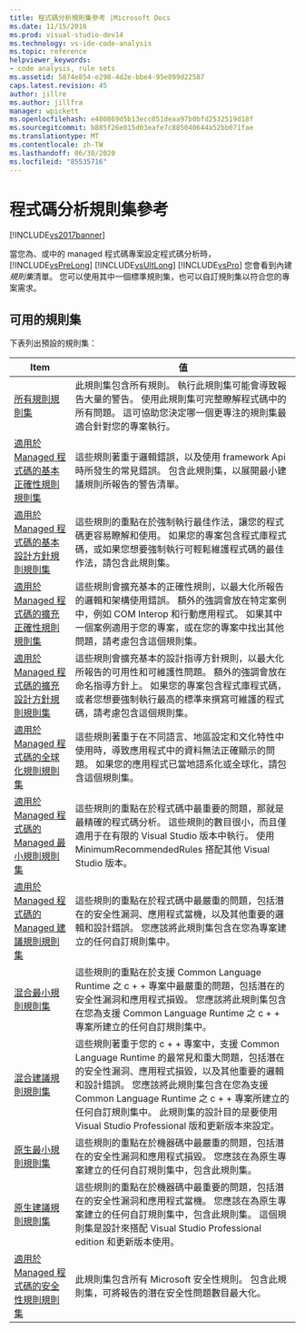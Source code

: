 ```yaml
---
title: 程式碼分析規則集參考 |Microsoft Docs
ms.date: 11/15/2016
ms.prod: visual-studio-dev14
ms.technology: vs-ide-code-analysis
ms.topic: reference
helpviewer_keywords:
- code analysis, rule sets
ms.assetid: 5874e854-e298-4d2e-bbe4-95e899d22587
caps.latest.revision: 45
author: jillre
ms.author: jillfra
manager: wpickett
ms.openlocfilehash: e480869d5b13ecc051deaa97b0bfd2532519d18f
ms.sourcegitcommit: b885f26e015d03eafe7c885040644a52bb071fae
ms.translationtype: MT
ms.contentlocale: zh-TW
ms.lasthandoff: 06/30/2020
ms.locfileid: "85535716"
---
```

# <a name="code-analysis-rule-set-reference"></a>程式碼分析規則集參考
[!INCLUDE[vs2017banner](../includes/vs2017banner.md)]

當您為、或中的 managed 程式碼專案設定程式碼分析時， [!INCLUDE[vsPreLong](../includes/vsprelong-md.md)] [!INCLUDE[vsUltLong](../includes/vsultlong-md.md)] [!INCLUDE[vsPro](../includes/vspro-md.md)] 您會看到內建*規則集*清單。 您可以使用其中一個標準規則集，也可以自訂規則集以符合您的專案需求。

## <a name="available-rule-sets"></a>可用的規則集
 下表列出預設的規則集：

|Item|值|
|-|-|
|[所有規則規則集](../code-quality/all-rules-rule-set.md)|此規則集包含所有規則。 執行此規則集可能會導致報告大量的警告。 使用此規則集可完整瞭解程式碼中的所有問題。 這可協助您決定哪一個更專注的規則集最適合針對您的專案執行。|
|[適用於 Managed 程式碼的基本正確性規則規則集](../code-quality/basic-correctness-rules-rule-set-for-managed-code.md)|這些規則著重于邏輯錯誤，以及使用 framework Api 時所發生的常見錯誤。 包含此規則集，以展開最小建議規則所報告的警告清單。|
|[適用於 Managed 程式碼的基本設計方針規則規則集](../code-quality/basic-design-guideline-rules-rule-set-for-managed-code.md)|這些規則的重點在於強制執行最佳作法，讓您的程式碼更容易瞭解和使用。 如果您的專案包含程式庫程式碼，或如果您想要強制執行可輕鬆維護程式碼的最佳作法，請包含此規則集。|
|[適用於 Managed 程式碼的擴充正確性規則規則集](../code-quality/extended-correctness-rules-rule-set-for-managed-code.md)|這些規則會擴充基本的正確性規則，以最大化所報告的邏輯和架構使用錯誤。 額外的強調會放在特定案例中，例如 COM Interop 和行動應用程式。 如果其中一個案例適用于您的專案，或在您的專案中找出其他問題，請考慮包含這個規則集。|
|[適用於 Managed 程式碼的擴充設計方針規則規則集](../code-quality/extended-design-guidelines-rules-rule-set-for-managed-code.md)|這些規則會擴充基本的設計指導方針規則，以最大化所報告的可用性和可維護性問題。 額外的強調會放在命名指導方針上。 如果您的專案包含程式庫程式碼，或者您想要強制執行最高的標準來撰寫可維護的程式碼，請考慮包含這個規則集。|
|[適用於 Managed 程式碼的全球化規則規則集](../code-quality/globalization-rules-rule-set-for-managed-code.md)|這些規則著重于在不同語言、地區設定和文化特性中使用時，導致應用程式中的資料無法正確顯示的問題。 如果您的應用程式已當地語系化或全球化，請包含這個規則集。|
|[適用於 Managed 程式碼的 Managed 最小規則規則集](../code-quality/managed-minimun-rules-rule-set-for-managed-code.md)|這些規則的重點在於程式碼中最重要的問題，那就是最精確的程式碼分析。  這些規則的數目很小，而且僅適用于在有限的 Visual Studio 版本中執行。  使用 MinimumRecommendedRules 搭配其他 Visual Studio 版本。|
|[適用於 Managed 程式碼的 Managed 建議規則規則集](../code-quality/managed-recommended-rules-rule-set-for-managed-code.md)|這些規則的重點在於程式碼中最嚴重的問題，包括潛在的安全性漏洞、應用程式當機，以及其他重要的邏輯和設計錯誤。 您應該將此規則集包含在您為專案建立的任何自訂規則集中。|
|[混合最小規則規則集](../code-quality/mixed-minimum-rules-rule-set.md)|這些規則的重點在於支援 Common Language Runtime 之 c + + 專案中最嚴重的問題，包括潛在的安全性漏洞和應用程式損毀。 您應該將此規則集包含在您為支援 Common Language Runtime 之 c + + 專案所建立的任何自訂規則集中。|
|[混合建議規則規則集](../code-quality/mixed-recommended-rules-rule-set.md)|這些規則著重于您的 c + + 專案中，支援 Common Language Runtime 的最常見和重大問題，包括潛在的安全性漏洞、應用程式損毀，以及其他重要的邏輯和設計錯誤。 您應該將此規則集包含在您為支援 Common Language Runtime 之 c + + 專案所建立的任何自訂規則集中。  此規則集的設計目的是要使用 Visual Studio Professional 版和更新版本來設定。|
|[原生最小規則規則集](../code-quality/native-minimum-rules-rule-set.md)|這些規則的重點在於機器碼中最嚴重的問題，包括潛在的安全性漏洞和應用程式損毀。 您應該在為原生專案建立的任何自訂規則集中，包含此規則集。|
|[原生建議規則規則集](../code-quality/native-recommended-rules-rule-set.md)|這些規則的重點在於機器碼中最重要的問題，包括潛在的安全性漏洞和應用程式當機。  您應該在為原生專案建立的任何自訂規則集中，包含此規則集。  這個規則集是設計來搭配 Visual Studio Professional edition 和更新版本使用。|
|[適用於 Managed 程式碼的安全性規則規則集](../code-quality/security-rules-rule-set-for-managed-code.md)|此規則集包含所有 Microsoft 安全性規則。 包含此規則集，可將報告的潛在安全性問題數目最大化。|

